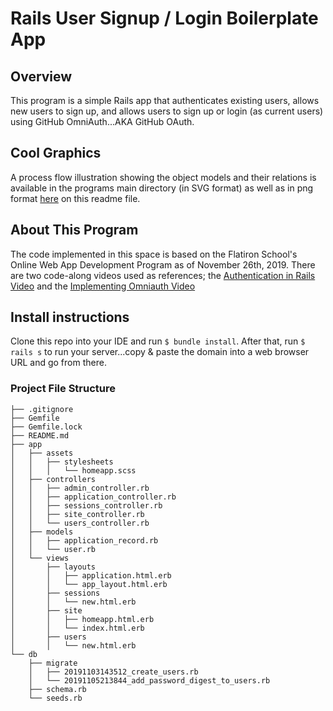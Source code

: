
# Rails User Signup / Login Boilerplate App

## Overview

This program is a simple Rails app that authenticates existing users, allows new users to sign up, and allows users to sign up or login (as current users) using GitHub OmniAuth...AKA GitHub OAuth.

## Cool Graphics

<p class='util--hide'> A process flow illustration showing the object models and their relations is available in the programs main directory (in SVG format) as well as in png format <a href='https://i.imgur.com/IRiuHbM.png'>here</a> on this readme file.</p>

## About This Program

The code implemented in this space is based on the Flatiron School's Online Web App Development Program as of November 26th, 2019.  There are two code-along videos used as references; the <a href='https://www.youtube.com/watch?v=gB7lYvfL4J4'>Authentication in Rails Video</a> and the <a href='https://www.youtube.com/watch?v=UAvuo-EbTFY'>Implementing Omniauth Video</a>

## Install instructions

Clone this repo into your IDE and run `$ bundle install`.  After that, run `$ rails s` to run your server...copy & paste the domain into a web browser URL and go from there.

### Project File Structure
```
├── .gitignore
├── Gemfile
├── Gemfile.lock
├── README.md
├── app
│   ├── assets
│   │   ├── stylesheets
│   │   │   └── homeapp.scss
│   ├── controllers
│   │   ├── admin_controller.rb
│   │   ├── application_controller.rb
│   │   ├── sessions_controller.rb
│   │   ├── site_controller.rb
│   │   └── users_controller.rb
│   ├── models
│   │   ├── application_record.rb
│   │   └── user.rb
│   └── views
│       ├── layouts
│       │   ├── application.html.erb
│       │   └── app_layout.html.erb
│       ├── sessions
│       │   └── new.html.erb
│       ├── site
│       │   ├── homeapp.html.erb
│       │   └── index.html.erb
│       ├── users
│       │   └── new.html.erb
└── db
    ├── migrate
    │   ├── 20191103143512_create_users.rb
    │   └── 20191105213844_add_password_digest_to_users.rb
    ├── schema.rb
    └── seeds.rb
```
